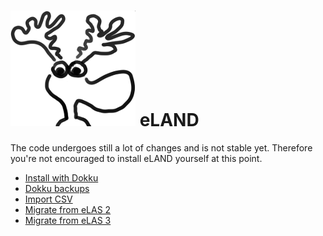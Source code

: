 # ![eLAND](img/eland-w200.png) eLAND

The code undergoes still a lot of changes and is not stable yet. Therefore you're not encouraged to install
eLAND yourself at this point.

* [Install with Dokku](dokku.md)
* [Dokku backups](dokku-backups.md)
* [Import CSV](import-csv.md)
* [Migrate from eLAS 2](migrate-from-elas-2.md)
* [Migrate from eLAS 3](migrate-from-elas-3.md)
